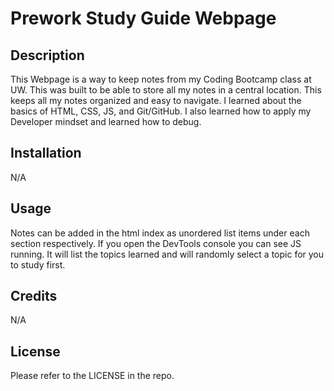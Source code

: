 # Prework Study Guide Webpage


## Description

This Webpage is a way to keep notes from my Coding Bootcamp class at UW. This was built to be able to store all my notes in a central location. This keeps all my notes organized and easy to navigate. I learned about the basics of HTML, CSS, JS, and Git/GitHub. I also learned how to apply my Developer mindset and learned how to debug.

## Installation

N/A

## Usage

Notes can be added in the html index as unordered list items under each section respectively. If you open the DevTools console you can see JS running. It will list the topics learned and will randomly select a topic for you to study first.

## Credits

N/A

## License

Please refer to the LICENSE in the repo.